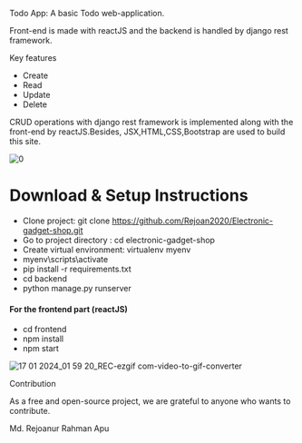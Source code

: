 Todo App: A basic Todo web-application.

Front-end is made with reactJS and the backend is handled by django rest framework.

Key features
- Create
- Read
- Update
- Delete

CRUD operations with django rest framework is implemented along with the front-end by reactJS.Besides, JSX,HTML,CSS,Bootstrap are used to build this site.

![0](https://github.com/Rejoan2020/TodoList-with-RESTapi/assets/63773925/8abc22cf-7e59-43c9-b39c-5f89dddba80d)


# Download & Setup Instructions
- Clone project: git clone https://github.com/Rejoan2020/Electronic-gadget-shop.git
- Go to project directory : cd electronic-gadget-shop
- Create virtual environment: virtualenv myenv
- myenv\scripts\activate
- pip install -r requirements.txt
- cd backend
- python manage.py runserver
<h4>For the frontend part (reactJS)</h4> 
<ul>
  <li>cd frontend</li>
  <li>npm install</li>
  <li>npm start</li>
</ul>


![17 01 2024_01 59 20_REC-ezgif com-video-to-gif-converter](https://github.com/Rejoan2020/TodoList-with-RESTapi/assets/63773925/84dd956d-93b0-4c43-89ef-be08dccd62c9)


Contribution

As a free and open-source project, we are grateful to anyone who wants to contribute. 

Md. Rejoanur Rahman Apu
 

